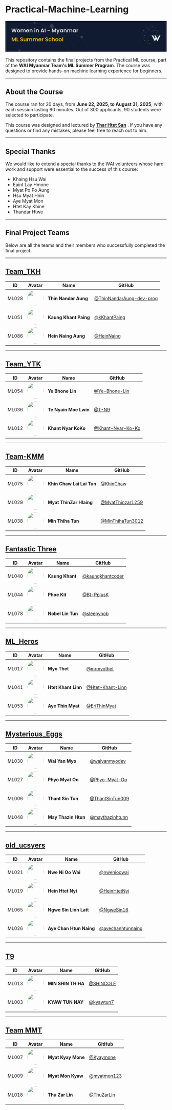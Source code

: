 # Practical-Machine-Learning
![header_image](./images/header.png)

This repository contains the final projects from the Practical ML course, part of the **WAI Myanmar Team's ML Summer Program**. The course was designed to provide hands-on machine learning experience for beginners.

---

## About the Course

The course ran for 20 days, from **June 22, 2025, to August 31, 2025**, with each session lasting 90 minutes. Out of 300 applicants, 90 students were selected to participate.

This course was designed and lectured by **[Thar Htet San](https://github.com/tharhtetsan)** . If you have any questions or find any mistakes, please feel free to reach out to him.

---

## Special Thanks

We would like to extend a special thanks to the WAI volunteers whose hard work and support were essential to the success of this course:

* Khaing Hsu Wai
* Eaint Lay Hmone
* Myat Po Po Aung
* Hsu Myat Hnin
* Aye Myat Mon
* Htet Kay Khine
* Thandar Htwe

---

## Final Project Teams

Below are all the teams and their members who successfully completed the final project.


---

## [Team_TKH](./8_final_proj/Team_TKH)

| ID | Avatar | Name | GitHub |
|----|--------|------|--------|
| ML028 | <img src="https://github.com/ThinNandarAung-dev-prog.png" width="50" height="50" style="border-radius:50%;"> | **Thin Nandar Aung** | [@ThinNandarAung-dev-prog](https://github.com/ThinNandarAung-dev-prog) |
| ML051 | <img src="https://github.com/kKhantPaing.png" width="50" height="50" style="border-radius:50%;"> | **Kaung Khant Paing** | [@kKhantPaing](https://github.com/kKhantPaing) |
| ML086 | <img src="https://github.com/HeinNaing.png" width="50" height="50" style="border-radius:50%;"> | **Hein Naing Aung** | [@HeinNaing](https://github.com/HeinNaing) |

---

## [Team_YTK](./8_final_proj/Team_YTK)

| ID | Avatar | Name | GitHub |
|----|--------|------|--------|
| ML054 | <img src="https://github.com/Ye-Bhone-Lin.png" width="50" height="50" style="border-radius:50%;"> | **Ye Bhone Lin** | [@Ye-Bhone-Lin](https://github.com/Ye-Bhone-Lin) |
| ML036 | <img src="https://github.com/T-N9.png" width="50" height="50" style="border-radius:50%;"> | **Te Nyain Moe Lwin** | [@T-N9](https://github.com/T-N9) |
| ML012 | <img src="https://github.com/Khant-Nyar-Ko-Ko.png" width="50" height="50" style="border-radius:50%;"> | **Khant Nyar KoKo** | [@Khant-Nyar-Ko-Ko](https://github.com/Khant-Nyar-Ko-Ko) |

---

## [Team-KMM](./8_final_proj/Team-KMM)

| ID | Avatar | Name | GitHub |
|----|--------|------|--------|
| ML075 | <img src="https://github.com/KhinChaw.png" width="50" height="50" style="border-radius:50%;"> | **Khin Chaw Lai Lai Tun** | [@KhinChaw](https://github.com/KhinChaw) |
| ML029 | <img src="https://github.com/MyatThinzar1259.png" width="50" height="50" style="border-radius:50%;"> | **Myat ThinZar Hlaing** | [@MyatThinzar1259](https://github.com/MyatThinzar1259) |
| ML038 | <img src="https://github.com/MinThihaTun3012.png" width="50" height="50" style="border-radius:50%;"> | **Min Thiha Tun** | [@MinThihaTun3012](https://github.com/MinThihaTun3012) |

---

## [Fantastic Three](./8_final_proj/Fantastic%20Three)

| ID | Avatar | Name | GitHub |
|----|--------|------|--------|
| ML040 | <img src="https://github.com/kaungkhantcoder.png" width="50" height="50" style="border-radius:50%;"> | **Kaung Khant** | [@kaungkhantcoder](https://github.com/kaungkhantcoder) |
| ML044 | <img src="https://github.com/Bt-PplusK.png" width="50" height="50" style="border-radius:50%;"> | **Phoe Kit** | [@Bt-PplusK](https://github.com/Bt-PplusK) |
| ML078 | <img src="https://github.com/sleepynob.png" width="50" height="50" style="border-radius:50%;"> | **Nobel Lin Tun** | [@sleepynob](https://github.com/sleepynob) |

---

## [ML_Heros](./ML_Heros)

| ID | Avatar | Name | GitHub |
|----|--------|------|--------|
| ML017 | <img src="https://github.com/mrmyothet.png" width="50" height="50" style="border-radius:50%;"> | **Myo Thet** | [@mrmyothet](https://github.com/mrmyothet) |
| ML041 | <img src="https://github.com/Htet-Khant-Linn.png" width="50" height="50" style="border-radius:50%;"> | **Htet Khant Linn** | [@Htet-Khant-Linn](https://github.com/Htet-Khant-Linn) |
| ML053 | <img src="https://github.com/EriThinMyat.png" width="50" height="50" style="border-radius:50%;"> | **Aye Thin Myat** | [@EriThinMyat](https://github.com/EriThinMyat) |

---

## [Mysterious_Eggs](./8_final_proj/Mysterious_Eggs)

| ID | Avatar | Name | GitHub |
|----|--------|------|--------|
| ML030 | <img src="https://github.com/waiyanmyodev.png" width="50" height="50" style="border-radius:50%;"> | **Wai Yan Myo** | [@waiyanmyodev](https://github.com/waiyanmyodev) |
| ML027 | <img src="https://github.com/Phyo-Myat-Oo.png" width="50" height="50" style="border-radius:50%;"> | **Phyo Myat Oo** | [@Phyo-Myat-Oo](https://github.com/Phyo-Myat-Oo) |
| ML006 | <img src="https://github.com/ThantSinTun009.png" width="50" height="50" style="border-radius:50%;"> | **Thant Sin Tun** | [@ThantSinTun009](https://github.com/ThantSinTun009) |
| ML048 | <img src="https://github.com/maythazinhtunn.png" width="50" height="50" style="border-radius:50%;"> | **May Thazin Htun** | [@maythazinhtunn](https://github.com/maythazinhtunn) |

---

## [old_ucsyers](./8_final_proj/old_ucsyers)

| ID | Avatar | Name | GitHub |
|----|--------|------|--------|
| ML021 | <img src="https://github.com/nwenioowai.png" width="50" height="50" style="border-radius:50%;"> | **Nwe Ni Oo Wai** | [@nwenioowai](https://github.com/nwenioowai) |
| ML019 | <img src="https://github.com/HeinHtetNyi.png" width="50" height="50" style="border-radius:50%;"> | **Hein Htet Nyi** | [@HeinHtetNyi](https://github.com/HeinHtetNyi) |
| ML065 | <img src="https://github.com/NgweSin16.png" width="50" height="50" style="border-radius:50%;"> | **Ngwe Sin Linn Latt** | [@NgweSin16](https://github.com/NgweSin16) |
| ML026 | <img src="https://github.com/ayechanhtunnaing.png" width="50" height="50" style="border-radius:50%;"> | **Aye Chan Htun Naing** | [@ayechanhtunnaing](https://github.com/ayechanhtunnaing) |

---

## [T9](./8_final_proj/T9)

| ID | Avatar | Name | GitHub |
|----|--------|------|--------|
| ML013 | <img src="https://github.com/SHINCOLE.png" width="50" height="50" style="border-radius:50%;"> | **MIN SHIN THIHA** | [@SHINCOLE](https://github.com/SHINCOLE) |
| ML003 | <img src="https://github.com/kyawtun7.png" width="50" height="50" style="border-radius:50%;"> | **KYAW TUN NAY** | [@kyawtun7](https://github.com/kyawtun7) |

---

## [Team MMT](./8_final_proj/Team%20MMT)

| ID | Avatar | Name | GitHub |
|----|--------|------|--------|
| ML007 | <img src="https://github.com/Kyaymone.png" width="50" height="50" style="border-radius:50%;"> | **Myat Kyay Mone** | [@Kyaymone](https://github.com/Kyaymone) |
| ML009 | <img src="https://github.com/myatmon123.png" width="50" height="50" style="border-radius:50%;"> | **Myat Mon Kyaw** | [@myatmon123](https://github.com/myatmon123) |
| ML018 | <img src="https://github.com/ThuZarLin.png" width="50" height="50" style="border-radius:50%;"> | **Thu Zar Lin** | [@ThuZarLin](https://github.com/ThuZarLin) |
